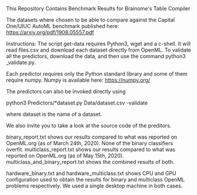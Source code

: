 This Repository Contains Benchmark Results for Brainome's Table Compiler

The datasets where chosen to be able to compare against the Capital One/UIUC AutoML benchmark published here:
https://arxiv.org/pdf/1908.05557.pdf

Instructions:
The script get-data requires Python3, wget and a c-shell. It will read files.csv and download each dataset directly from OpenML. To validate all the predictors, download the data, and then use the command python3 _validate.py.

Each predictor requires only the Python standard library and some of them require numpy.
Numpy is available here: https://numpy.org/

The predictors can also be invoked directly using

python3 Predictors/*dataset.py Data/dataset.csv -validate

where dataset is the name of a dataset.

We also invite you to take a look at the source code of the preditors.

binary_report.txt shows our results compared to what was reported on OpenML.org (as of March 24th, 2020). None of the binary classifiers overfit.
multiclass_report.txt shows our results compared to what was reported on OpenML.org (as of May 15th, 2020). multiclass_and_binary_report.txt shows the combined results of both.

hardware_binary.txt and hardware_multiclass.txt shows CPU and GPU configuration used to obtain the results for binary and multiclass OpenML problems respectively. We used a single desktop machine in both cases. 
